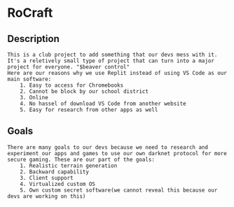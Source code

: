 # RoCraft
## Description
	This is a club project to add something that our devs mess with it. It's a reletively small type of project that can turn into a major project for everyone. "$beaver control"
	Here are our reasons why we use Replit instead of using VS Code as our main software:
		1. Easy to access for Chromebooks
		2. Cannot be block by our school district
		3. Online
		4. No hassel of download VS Code from another website
		5. Easy for research from other apps as well
## Goals
	There are many goals to our devs because we need to research and experiment our apps and games to use our own darknet protocol for more secure gaming. These are our part of the goals:
		1. Realistic terrain generation
		2. Backward capability
		3. Client support
		4. Virtualized custom OS
		5. Own custom secret software(we cannot reveal this because our devs are working on this)